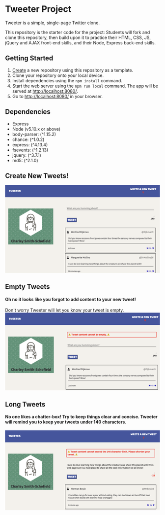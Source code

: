 # Tweeter Project

Tweeter is a simple, single-page Twitter clone.

This repository is the starter code for the project: Students will fork and clone this repository, then build upon it to practice their HTML, CSS, JS, jQuery and AJAX front-end skills, and their Node, Express back-end skills.

## Getting Started

1. [Create](https://docs.github.com/en/repositories/creating-and-managing-repositories/creating-a-repository-from-a-template) a new repository using this repository as a template.
2. Clone your repository onto your local device.
3. Install dependencies using the `npm install` command.
3. Start the web server using the `npm run local` command. The app will be served at <http://localhost:8080/>.
4. Go to <http://localhost:8080/> in your browser.

## Dependencies

- Express
- Node (v5.10.x or above)
- body-parser: (^1.15.2)
- chance: (^1.0.2)
- express: (^4.13.4)
- fsevents: (^1.2.13)
- jquery: (^3.7.1)
- md5: (^2.1.0)

## Create New Tweets!
![Create New Tweets](docs/maintweeter.png)

## Empty Tweets
#### Oh no it looks like you forgot to add content to your new tweet!
Don't worry Tweeter will let you know your tweet is empty.
![Empty Tweets Error](docs/tweetempty.png)

## Long Tweets
#### No one likes a chatter-box! Try to keep things clear and concise. Tweeter will remind you to keep your tweets under 140 characters.
![Long Tweets Error](docs/longtweet.png)
